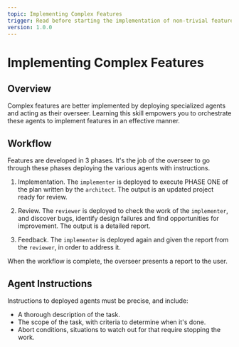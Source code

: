 ```yaml
---
topic: Implementing Complex Features
trigger: Read before starting the implementation of non-trivial features.
version: 1.0.0
---
```


# Implementing Complex Features

## Overview

Complex features are better implemented by deploying specialized agents and acting as their overseer. Learning this skill empowers you to orchestrate these agents to implement features in an effective manner.


## Workflow

Features are developed in 3 phases. It's the job of the overseer to go through these phases deploying the various agents with instructions.

1. Implementation. The `implementer` is deployed to execute PHASE ONE of the plan written by the `architect`. The output is an updated project ready for review.

2. Review. The `reviewer` is deployed to check the work of the `implementer`, and discover bugs, identify design failures and find opportunities for improvement. The output is a detailed report.

3. Feedback. The `implementer` is deployed again and given the report from the `reviewer`, in order to address it.

When the workflow is complete, the overseer presents a report to the user.


## Agent Instructions

Instructions to deployed agents must be precise, and include:

- A thorough description of the task.
- The scope of the task, with criteria to determine when it's done.
- Abort conditions, situations to watch out for that require stopping the work.
